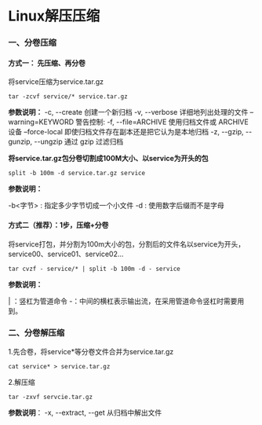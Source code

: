 # Linux解压压缩

### 一、分卷压缩

#### **方式一： 先压缩、再分卷**

将service压缩为service.tar.gz

```shell
tar -zcvf service/* service.tar.gz
```

**参数说明：**
-c, --create 创建一个新归档
-v, --verbose 详细地列出处理的文件
–warning=KEYWORD 警告控制:
-f, --file=ARCHIVE 使用归档文件或 ARCHIVE 设备
–force-local 即使归档文件存在副本还是把它认为是本地归档
-z, --gzip, --gunzip, --ungzip 通过 gzip 过滤归档



**将service.tar.gz包分卷切割成100M大小、以service为开头的包**

```shell
split -b 100m -d service.tar.gz service
```

**参数说明：**

-b<字节> : 指定多少字节切成一个小文件
-d : 使用数字后缀而不是字母



#### 方式二（推荐）：1步，压缩+分卷

将service打包，并分割为100m大小的包，分割后的文件名以service为开头，service00、service01、service02…

```shell
tar cvzf - service/* | split -b 100m -d - service
```

**参数说明：**

| ：竖杠为管道命令
-：中间的横杠表示输出流，在采用管道命令竖杠时需要用到。





### 二、分卷解压缩

1.先合卷，将service*等分卷文件合并为service.tar.gz

```shell
cat service* > service.tar.gz
```

2.解压缩

```shell
tar -zxvf servcie.tar.gz
```

**参数说明**：
-x, --extract, --get 从归档中解出文件
